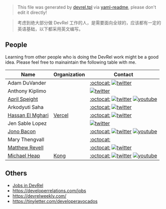 > This file was generated by [devrel.tpl](devrel.tpl) via [yaml-readme](https://github.com/LinuxSuRen/yaml-readme), please don't edit it directly!


> 考虑到绝大部分做 DevRel 工作的人，是需要面向全球的，应该都有一定的英语基础，以下都采用英文编写。

## People
Learning from other people who is doing the DevRel work might be a good idea. 
Please feel free to mainaintain the following table with me.

| Name | Organization | Contact |
|---|---|---|
| Adam DuVander |  | [:octocat:](https://github.com/adamd) [![twitter](https://encrypted-tbn3.gstatic.com/favicon-tbn?q=tbn:ANd9GcTA3XDrUCnqJvmP3gfZKpXtV8ZO23EalnKszft6-V73d8G2Lt54v9TEnnkeO_MXseXmT5ERutOo0yPqoODJkFPtvxCeQbg_PYDJjXDAFfIMzM2p4bI)](https://twitter.com/adamd) |
| Anthony Kiplimo |  |  [![twitter](https://encrypted-tbn3.gstatic.com/favicon-tbn?q=tbn:ANd9GcTA3XDrUCnqJvmP3gfZKpXtV8ZO23EalnKszft6-V73d8G2Lt54v9TEnnkeO_MXseXmT5ERutOo0yPqoODJkFPtvxCeQbg_PYDJjXDAFfIMzM2p4bI)](https://twitter.com/AnthonyLimo) |
| [April Speight](https://www.vogueandcode.com/) |  | [:octocat:](https://github.com/aprilspeight) [![twitter](https://encrypted-tbn3.gstatic.com/favicon-tbn?q=tbn:ANd9GcTA3XDrUCnqJvmP3gfZKpXtV8ZO23EalnKszft6-V73d8G2Lt54v9TEnnkeO_MXseXmT5ERutOo0yPqoODJkFPtvxCeQbg_PYDJjXDAFfIMzM2p4bI)](https://twitter.com/vogueandcode) [![youtube](https://encrypted-tbn3.gstatic.com/favicon-tbn?q=tbn:ANd9GcRY4no9kYJtEAHXBEY2GDprV__HH1zc94olyS6G6fT5isS71bPyqvIi7-9VE1MMy3_3vsNOQLAerwcSQqGNyADWfxKpd2hLc8HuacZdgEjgZc_WLN8)](https://www.youtube.com/vogueandcode)|
| Arkodyuti Saha |  | [:octocat:](https://github.com/arkodyuti) [![twitter](https://encrypted-tbn3.gstatic.com/favicon-tbn?q=tbn:ANd9GcTA3XDrUCnqJvmP3gfZKpXtV8ZO23EalnKszft6-V73d8G2Lt54v9TEnnkeO_MXseXmT5ERutOo0yPqoODJkFPtvxCeQbg_PYDJjXDAFfIMzM2p4bI)](https://twitter.com/arkodyutisaha) |
| [Hassan El Mghari](https://www.elmghari.com/) | [Vercel](https://github.com/vercel) | [:octocat:](https://github.com/nutlope) [![twitter](https://encrypted-tbn3.gstatic.com/favicon-tbn?q=tbn:ANd9GcTA3XDrUCnqJvmP3gfZKpXtV8ZO23EalnKszft6-V73d8G2Lt54v9TEnnkeO_MXseXmT5ERutOo0yPqoODJkFPtvxCeQbg_PYDJjXDAFfIMzM2p4bI)](https://twitter.com/nutlope) |
| Jen Sable Lopez |  |  [![twitter](https://encrypted-tbn3.gstatic.com/favicon-tbn?q=tbn:ANd9GcTA3XDrUCnqJvmP3gfZKpXtV8ZO23EalnKszft6-V73d8G2Lt54v9TEnnkeO_MXseXmT5ERutOo0yPqoODJkFPtvxCeQbg_PYDJjXDAFfIMzM2p4bI)](https://twitter.com/jennita) |
| [Jono Bacon](https://www.jonobacon.com/) |  | [:octocat:](https://github.com/jonobacon) [![twitter](https://encrypted-tbn3.gstatic.com/favicon-tbn?q=tbn:ANd9GcTA3XDrUCnqJvmP3gfZKpXtV8ZO23EalnKszft6-V73d8G2Lt54v9TEnnkeO_MXseXmT5ERutOo0yPqoODJkFPtvxCeQbg_PYDJjXDAFfIMzM2p4bI)](https://twitter.com/jonobacon) [![youtube](https://encrypted-tbn3.gstatic.com/favicon-tbn?q=tbn:ANd9GcRY4no9kYJtEAHXBEY2GDprV__HH1zc94olyS6G6fT5isS71bPyqvIi7-9VE1MMy3_3vsNOQLAerwcSQqGNyADWfxKpd2hLc8HuacZdgEjgZc_WLN8)](https://www.youtube.com/jonobacon)|
| Mary Thengvall |  | [:octocat:](https://github.com/nutlope)  |
| [Matthew Revell](https://www.matthewrevell.com/) |  | [:octocat:](https://github.com/matthewrevell) [![twitter](https://encrypted-tbn3.gstatic.com/favicon-tbn?q=tbn:ANd9GcTA3XDrUCnqJvmP3gfZKpXtV8ZO23EalnKszft6-V73d8G2Lt54v9TEnnkeO_MXseXmT5ERutOo0yPqoODJkFPtvxCeQbg_PYDJjXDAFfIMzM2p4bI)](https://twitter.com/matthewrevell) |
| [Michael Heap](https://michaelheap.com/) | [Kong](https://github.com/Kong) | [:octocat:](https://github.com/mheap) [![twitter](https://encrypted-tbn3.gstatic.com/favicon-tbn?q=tbn:ANd9GcTA3XDrUCnqJvmP3gfZKpXtV8ZO23EalnKszft6-V73d8G2Lt54v9TEnnkeO_MXseXmT5ERutOo0yPqoODJkFPtvxCeQbg_PYDJjXDAFfIMzM2p4bI)](https://twitter.com/mheap) [![youtube](https://encrypted-tbn3.gstatic.com/favicon-tbn?q=tbn:ANd9GcRY4no9kYJtEAHXBEY2GDprV__HH1zc94olyS6G6fT5isS71bPyqvIi7-9VE1MMy3_3vsNOQLAerwcSQqGNyADWfxKpd2hLc8HuacZdgEjgZc_WLN8)](https://www.youtube.com/mheap89)|

## Others
* [Jobs in DevRel](https://jobsindevrel.com/)
* https://developerrelations.com/jobs
* https://devrelweekly.com/
* https://tinyletter.com/developeravocados
